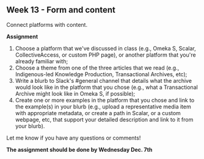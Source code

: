## Week 13 - Form and content

Connect platforms with content.

**Assignment**  

1. Choose a platform that we've discussed in class (e.g., Omeka S, Scalar, CollectiveAccess, or custom PHP page), or another platform that you're already familiar with;
2. Choose a theme from one of the three articles that we read (e.g., Indigenous-led Knowledge Production, Transactional Archives, etc);
3. Write a blurb to Slack's #general channel that details what the archive would look like in the platform that you chose (e.g., what a Transactional Archive might look like in Omeka S, if possible);
4. Create one or more examples in the platform that you chose and link to the example(s) in your blurb (e.g., upload a representative media item with appropriate metadata, or create a path in Scalar, or a custom webpage, etc, that support your detailed description and link to it from your blurb).

Let me know if you have any questions or comments!

**The assignment should be done by Wednesday Dec. 7th**

